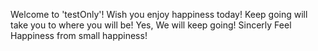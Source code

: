 Welcome to 'testOnly'! Wish you enjoy happiness today!
Keep going will take you to where you will be!
Yes, We will keep going!
Sincerly Feel Happiness from small happiness!

